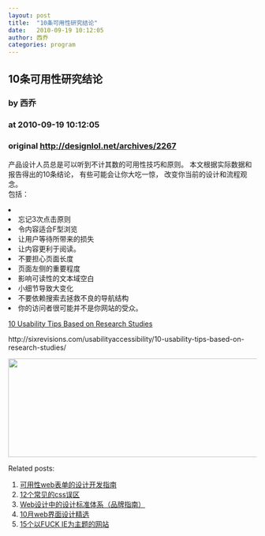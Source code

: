 ```yaml
---
layout: post
title:  "10条可用性研究结论"
date:   2010-09-19 10:12:05
author: 西乔
categories: program
---
```


## 10条可用性研究结论
### by 西乔
### at 2010-09-19 10:12:05
### original <http://designlol.net/archives/2267>

<p>产品设计人员总是可以听到不计其数的可用性技巧和原则。 本文根据实际数据和报告得出的10条结论， 有些可能会让你大吃一惊， 改变你当前的设计和流程观念。 <br>
  包括：
<li>
</li>
<li>忘记3次点击原则
    </li>
<li>令内容适合F型浏览
    </li>
<li>让用户等待所带来的损失
    </li>
<li>让内容更利于阅读。 
    </li>
<li>不要担心页面长度
    </li>
<li>页面左侧的重要程度
    </li>
<li>影响可读性的文本域空白
    </li>
<li>小细节导致大变化
    </li>
<li>不要依赖搜索去拯救不良的导航结构
    </li>
<li>你的访问者很可能并不是你网站的受众。   </li>
<p><a href="http://sixrevisions.com/usabilityaccessibility/10-usability-tips-based-on-research-studies/">10 Usability Tips Based on Research Studies</a></p>
<p>http://sixrevisions.com/usabilityaccessibility/10-usability-tips-based-on-research-studies/</p>
</p>
<p><a href="http://sixrevisions.com/usabilityaccessibility/10-usability-tips-based-on-research-studies/"><img src="http://designlol.net/wp-content/uploads/2010/09/25/17-01_usability_tips_research_ld_img.jpg" height="200" width="550"></a></p>


<p>Related posts:<ol><li><a href="http://designlol.net/archives/965" rel="bookmark" title="Permanent Link: 可用性web表单的设计开发指南">可用性web表单的设计开发指南</a></li>
<li><a href="http://designlol.net/archives/2254" rel="bookmark" title="Permanent Link: 12个常见的css误区">12个常见的css误区</a></li>
<li><a href="http://designlol.net/archives/1856" rel="bookmark" title="Permanent Link: Web设计中的设计标准体系（品牌指南）">Web设计中的设计标准体系（品牌指南）</a></li>
<li><a href="http://designlol.net/archives/703" rel="bookmark" title="Permanent Link: 10月web界面设计精选">10月web界面设计精选</a></li>
<li><a href="http://designlol.net/archives/171" rel="bookmark" title="Permanent Link: 15个以FUCK IE为主题的网站">15个以FUCK IE为主题的网站</a></li>
</ol></p>